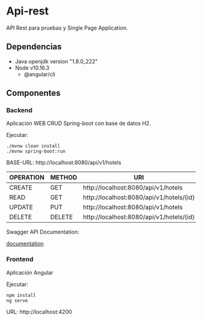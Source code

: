 # Api-rest

API Rest para pruebas y Single Page Application.

## Dependencias

 - Java openjdk version "1.8.0_222"
 - Node v10.16.3
    - @angular/cli

## Componentes

### Backend

Aplicación WEB CRUD Spring-boot con base de datos H2.

Ejecutar: 

```
./mvnw clean install
./mvnw spring-boot:run
```

BASE-URL:   http://localhost:8080/api/v1/hotels

|OPERATION|METHOD|URI|
|---|---|---|
|CREATE|GET|http://localhost:8080/api/v1/hotels|
|READ|GET|http://localhost:8080/api/v1/hotels/{id}|
|UPDATE|PUT|http://localhost:8080/api/v1/hotels|
|DELETE|DELETE|http://localhost:8080/api/v1/hotels/{id}|

Swagger API Documentation:

[documentation](http://localhost:8080/swagger-ui.html)

### Frontend

Aplicación Angular

Ejecutar: 

```
npm install
ng serve
```

URL:   http://localhost:4200
